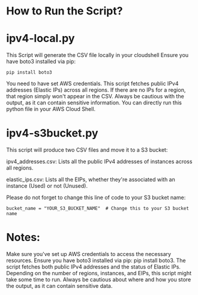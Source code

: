 # How to Run the Script?

# ipv4-local.py

This Script will generate the CSV file locally in your cloudshell
Ensure you have boto3 installed via pip: 

```pip install boto3```

You need to have set AWS credentials.
This script fetches public IPv4 addresses (Elastic IPs) across all regions. If there are no IPs for a region, that region simply won't appear in the CSV.
Always be cautious with the output, as it can contain sensitive information.
You can directly run this python file in your AWS Cloud Shell.



# ipv4-s3bucket.py

This script will produce two CSV files and move it to a S3 bucket:

ipv4_addresses.csv: Lists all the public IPv4 addresses of instances across all regions.

elastic_ips.csv: Lists all the EIPs, whether they're associated with an instance (Used) or not (Unused).

Please do not forget to change this line of code to your S3 bucket name:

```bucket_name = "YOUR_S3_BUCKET_NAME"  # Change this to your S3 bucket name```

# Notes:

Make sure you've set up AWS credentials to access the necessary resources.
Ensure you have boto3 installed via pip: pip install boto3.
The script fetches both public IPv4 addresses and the status of Elastic IPs.
Depending on the number of regions, instances, and EIPs, this script might take some time to run. 
Always be cautious about where and how you store the output, as it can contain sensitive data.
